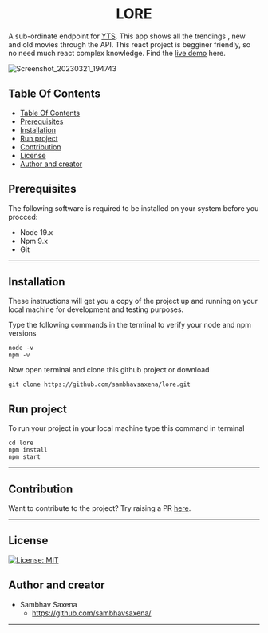 <h1 align="center" style="border: 0;"> LORE </h1>


A sub-ordinate endpoint for [YTS](https://yts.mx/). This app shows all the trendings , new and old movies through the API. This react project is begginer friendly, so no need much react complex knowledge. Find the [live demo](https://lore-beta.vercel.app/) here.


![Screenshot_20230321_194743](https://user-images.githubusercontent.com/76242518/226634856-f54d3aef-cc26-43a4-907c-dafbbf12e394.png)


## Table Of Contents
- [Table Of Contents](#table-of-contents)
- [Prerequisites](#prerequisites)
- [Installation](#installation)
- [Run project](#run-project)
- [Contribution](#contribution)
- [License](#license)
- [Author and creator](#author-and-creator)


## Prerequisites
The following software is required to be installed on your system before you procced:

* Node 19.x
* Npm 9.x
* Git

---
 
## Installation

These instructions will get you a copy of the project up and running on your local machine for development and testing purposes.

Type the following commands in the terminal to verify your node and npm versions
```
node -v
npm -v
```

Now open terminal and clone this github project or download

```
git clone https://github.com/sambhavsaxena/lore.git
```

## Run project

To run your project in your local machine type this command in terminal
```
cd lore
npm install
npm start
```
--- 
## Contribution

Want to contribute to the project?
Try raising a PR [here](https://github.com/sambhavsaxena/lore/).

---

## License

[![License: MIT](https://img.shields.io/badge/License-MIT-red.svg)](https://opensource.org/licenses/MIT)

## Author and creator
* Sambhav Saxena
  * https://github.com/sambhavsaxena/

-----------
